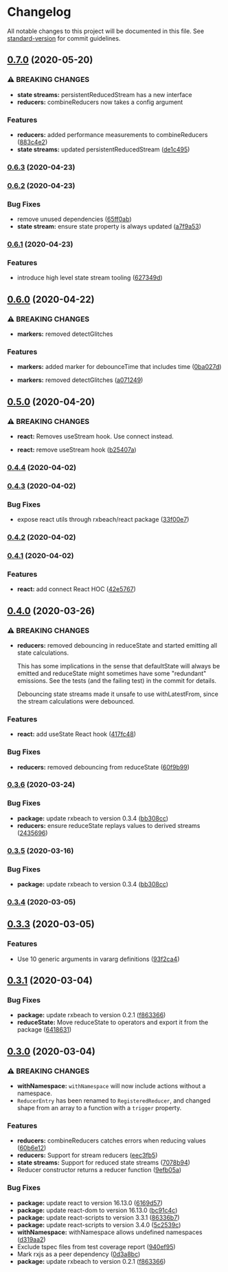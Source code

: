 # Changelog

All notable changes to this project will be documented in this file. See [standard-version](https://github.com/conventional-changelog/standard-version) for commit guidelines.

## [0.7.0](https://github.com/ardoq/rxbeach/compare/v0.6.2...v0.7.0) (2020-05-20)


### ⚠ BREAKING CHANGES

* **state streams:** persistentReducedStream has a new interface
* **reducers:** combineReducers now takes a config argument

### Features

* **reducers:** added performance measurements to combineReducers ([883c4e2](https://github.com/ardoq/rxbeach/commit/883c4e21ffa1364ce370339aba238157435c3ea8))
* **state streams:** updated persistentReducedStream ([de1c495](https://github.com/ardoq/rxbeach/commit/de1c495f86d424ac208a90194790033c7530ab64))

### [0.6.3](https://github.com/ardoq/rxbeach/compare/v0.6.2...v0.6.3) (2020-04-23)

### [0.6.2](https://github.com/ardoq/rxbeach/compare/v0.6.1...v0.6.2) (2020-04-23)


### Bug Fixes

* remove unused dependencies ([65ff0ab](https://github.com/ardoq/rxbeach/commit/65ff0ab2638e345b339bda4fec59f210c4fe1244))
* **state stream:** ensure state property is always updated ([a7f9a53](https://github.com/ardoq/rxbeach/commit/a7f9a53fa6542acac741ef8a55954791076d07c0))

### [0.6.1](https://github.com/ardoq/rxbeach/compare/v0.6.0...v0.6.1) (2020-04-23)


### Features

* introduce high level state stream tooling ([627349d](https://github.com/ardoq/rxbeach/commit/627349dd3347e934858f9d00df9cee41a97889a7))

## [0.6.0](https://github.com/ardoq/rxbeach/compare/v0.5.0...v0.6.0) (2020-04-22)


### ⚠ BREAKING CHANGES

* **markers:** removed detectGlitches

### Features

* **markers:** added marker for debounceTime that includes time ([0ba027d](https://github.com/ardoq/rxbeach/commit/0ba027d951f543073616167decc3a3aa43f9a101))


* **markers:** removed detectGlitches ([a071249](https://github.com/ardoq/rxbeach/commit/a0712498f0c3d47cb490db49b89de8d1f35d15bc))

## [0.5.0](https://github.com/ardoq/rxbeach/compare/v0.4.4...v0.5.0) (2020-04-20)


### ⚠ BREAKING CHANGES

* **react:** Removes useStream hook. Use connect instead.

* **react:** remove useStream hook ([b25407a](https://github.com/ardoq/rxbeach/commit/b25407a5e92df892694d661dbb278dffd82c2166))

### [0.4.4](https://github.com/ardoq/rxbeach/compare/v0.4.3...v0.4.4) (2020-04-02)

### [0.4.3](https://github.com/ardoq/rxbeach/compare/v0.4.2...v0.4.3) (2020-04-02)


### Bug Fixes

* expose react utils through rxbeach/react package ([33f00e7](https://github.com/ardoq/rxbeach/commit/33f00e71850dcff106e6b5c479a3365afc771b31))

### [0.4.2](https://github.com/ardoq/rxbeach/compare/v0.4.1...v0.4.2) (2020-04-02)

### [0.4.1](https://github.com/ardoq/rxbeach/compare/v0.4.0...v0.4.1) (2020-04-02)


### Features

* **react:** add connect React HOC ([42e5767](https://github.com/ardoq/rxbeach/commit/42e5767d105639005fb6145e38cebdcdfb6d5f66))

## [0.4.0](https://github.com/ardoq/rxbeach/compare/v0.3.6...v0.4.0) (2020-03-26)


### ⚠ BREAKING CHANGES

* **reducers:** removed debouncing in reduceState and started
  emitting all state calculations.

  This has some implications in the sense that defaultState will
  always be emitted and reduceState might sometimes have some
  "redundant" emissions. See the tests (and the failing test)
  in the commit for details.

  Debouncing state streams made it unsafe to use withLatestFrom,
  since the stream calculations were debounced.

### Features

* **react:** add useState React hook ([417fc48](https://github.com/ardoq/rxbeach/commit/417fc486af4841829d5609ed39b9e0bb36fd5a86))


### Bug Fixes

* **reducers:** removed debouncing from reduceState ([60f9b99](https://github.com/ardoq/rxbeach/commit/60f9b99b3bfcf402865063a1ac8592504fafa87a))

### [0.3.6](https://github.com/ardoq/rxbeach/compare/v0.3.3...v0.3.6) (2020-03-24)


### Bug Fixes

* **package:** update rxbeach to version 0.3.4 ([bb308cc](https://github.com/ardoq/rxbeach/commit/bb308ccfecf8ee6259de0e5111bf1ecb76b6825d))
* **reducers:** ensure reduceState replays values to derived streams ([2435696](https://github.com/ardoq/rxbeach/commit/24356969574536ea8aa223b0f9f880edb54b4807))

### [0.3.5](https://github.com/ardoq/rxbeach/compare/v0.3.4...v0.3.5) (2020-03-16)


### Bug Fixes

* **package:** update rxbeach to version 0.3.4 ([bb308cc](https://github.com/ardoq/rxbeach/commit/bb308ccfecf8ee6259de0e5111bf1ecb76b6825d))

### [0.3.4](https://github.com/ardoq/rxbeach/compare/v0.3.3...v0.3.4) (2020-03-05)

## [0.3.3](https://github.com/ardoq/rxbeach/compare/v0.2.1...v0.3.3) (2020-03-05)


### Features

* Use 10 generic arguments in vararg definitions ([93f2ca4](https://github.com/ardoq/rxbeach/commit/93f2ca417655a572f2a7153e6cc9bed6f89b877c))

## [0.3.1](https://github.com/ardoq/rxbeach/compare/v0.2.1...v0.3.1) (2020-03-04)


### Bug Fixes

* **package:** update rxbeach to version 0.2.1 ([f863366](https://github.com/ardoq/rxbeach/commit/f863366dac743a5f48906bb2ba83934d4dbe7410))
* **reduceState:** Move reduceState to operators and export it from the package ([6418631](https://github.com/ardoq/rxbeach/commit/6418631f9c3b1d8a75cac8477e8a4cd0dc1a27fa))

## [0.3.0](https://github.com/ardoq/rxbeach/compare/v0.2.1...v0.3.0) (2020-03-04)


### ⚠ BREAKING CHANGES

* **withNamespace:** `withNamespace` will now include actions without a
namespace.
* `ReducerEntry` has been renamed to `RegisteredReducer`,
and changed shape from an array to a function with a `trigger` property.

### Features

* **reducers:** combineReducers catches errors when reducing values ([60b6e12](https://github.com/ardoq/rxbeach/commit/60b6e125423aef7b8202ef1a5697fc5af2f62a99))
* **reducers:** Support for stream reducers ([eec3fb5](https://github.com/ardoq/rxbeach/commit/eec3fb5c8352feb34ca843e81e23c574bdfcff8e))
* **state streams:** Support for reduced state streams ([7078b94](https://github.com/ardoq/rxbeach/commit/7078b9453fb9122a76fd1fa654f972d567f9d2c3))
* Reducer constructor returns a reducer function ([9efb05a](https://github.com/ardoq/rxbeach/commit/9efb05a3395586bc7fbf5375a79b4c2002f0a022))


### Bug Fixes

* **package:** update react to version 16.13.0 ([6169d57](https://github.com/ardoq/rxbeach/commit/6169d57d7c1506da2239b61f0aeafaa7a297ab5a))
* **package:** update react-dom to version 16.13.0 ([bc91c4c](https://github.com/ardoq/rxbeach/commit/bc91c4cd9620d0e414f9bda6e4656564bf29011e))
* **package:** update react-scripts to version 3.3.1 ([86336b7](https://github.com/ardoq/rxbeach/commit/86336b70fd6384522d08e4add4eede6b47c5d7b9))
* **package:** update react-scripts to version 3.4.0 ([5c2539c](https://github.com/ardoq/rxbeach/commit/5c2539c92c5c678aa04b7b69910a1e981c08b50c))
* **withNamespace:** withNamespace allows undefined namespaces ([d319aa2](https://github.com/ardoq/rxbeach/commit/d319aa2fea8674be4f08d1b708995af560fc1034))
* Exclude tspec files from test coverage report ([940ef95](https://github.com/ardoq/rxbeach/commit/940ef956a3be061fee51dcde895b26ef23efda6c))
* Mark rxjs as a peer dependency ([0d3a8bc](https://github.com/ardoq/rxbeach/commit/0d3a8bccea2ca23466289c809aefa60ae25305bb))
* **package:** update rxbeach to version 0.2.1 ([f863366](https://github.com/ardoq/rxbeach/commit/f863366dac743a5f48906bb2ba83934d4dbe7410))
